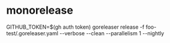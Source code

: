 # monorelease


GITHUB_TOKEN=$(gh auth token) goreleaser release -f foo-test/.goreleaser.yaml --verbose --clean --parallelism 1 --nightly
